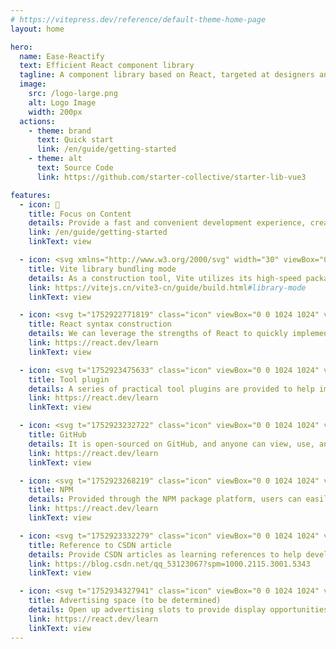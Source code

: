 ```yaml
---
# https://vitepress.dev/reference/default-theme-home-page
layout: home

hero:
  name: Ease-Reactify
  text: Efficient React component library
  tagline: A component library based on React, targeted at designers and developers
  image:
    src: /logo-large.png
    alt: Logo Image
    width: 200px
  actions:
    - theme: brand
      text: Quick start
      link: /en/guide/getting-started
    - theme: alt
      text: Source Code
      link: https://github.com/starter-collective/starter-lib-vue3

features:
  - icon: 📝
    title: Focus on Content
    details: Provide a fast and convenient development experience, creating responsive websites that meet design standards and are visually appealing.
    link: /en/guide/getting-started
    linkText: view

  - icon: <svg xmlns="http://www.w3.org/2000/svg" width="30" viewBox="0 0 256 256.32"><defs><linearGradient id="a" x1="-.828%" x2="57.636%" y1="7.652%" y2="78.411%"><stop offset="0%" stop-color="#41D1FF"/><stop offset="100%" stop-color="#BD34FE"/></linearGradient><linearGradient id="b" x1="43.376%" x2="50.316%" y1="2.242%" y2="89.03%"><stop offset="0%" stop-color="#FFEA83"/><stop offset="8.333%" stop-color="#FFDD35"/><stop offset="100%" stop-color="#FFA800"/></linearGradient></defs><path fill="url(#a)" d="M255.153 37.938 134.897 252.976c-2.483 4.44-8.862 4.466-11.382.048L.875 37.958c-2.746-4.814 1.371-10.646 6.827-9.67l120.385 21.517a6.537 6.537 0 0 0 2.322-.004l117.867-21.483c5.438-.991 9.574 4.796 6.877 9.62Z"/><path fill="url(#b)" d="M185.432.063 96.44 17.501a3.268 3.268 0 0 0-2.634 3.014l-5.474 92.456a3.268 3.268 0 0 0 3.997 3.378l24.777-5.718c2.318-.535 4.413 1.507 3.936 3.838l-7.361 36.047c-.495 2.426 1.782 4.5 4.151 3.78l15.304-4.649c2.372-.72 4.652 1.36 4.15 3.788l-11.698 56.621c-.732 3.542 3.979 5.473 5.943 2.437l1.313-2.028 72.516-144.72c1.215-2.423-.88-5.186-3.54-4.672l-25.505 4.922c-2.396.462-4.435-1.77-3.759-4.114l16.646-57.705c.677-2.35-1.37-4.583-3.769-4.113Z"/></svg>
    title: Vite library bundling mode
    details: As a construction tool, Vite utilizes its high-speed packaging and compilation features to significantly enhance development efficiency.
    link: https://vitejs.cn/vite3-cn/guide/build.html#library-mode
    linkText: view

  - icon: <svg t="1752922771819" class="icon" viewBox="0 0 1024 1024" version="1.1" xmlns="http://www.w3.org/2000/svg" p-id="1496" width="32" height="32"><path d="M512 431.36c43.946667 0 79.786667 35.84 79.786667 80.64 0 42.666667-35.84 78.933333-79.786667 78.933333S432.213333 554.666667 432.213333 512c0-44.8 35.84-80.64 79.786667-80.64M314.453333 853.333333c26.88 16.213333 85.76-8.533333 153.6-72.533333-22.186667-25.173333-43.946667-52.48-64.426666-81.066667a968.533333 968.533333 0 0 1-102.4-15.36c-21.76 91.306667-13.653333 154.026667 13.226666 168.96m30.293334-244.906666l-12.373334-21.76c-4.693333 12.373333-9.386667 24.746667-12.373333 36.693333 11.52 2.56 24.32 4.693333 37.546667 6.826667l-12.8-21.76m279.04-32.426667l34.56-64-34.56-64c-12.8-22.613333-26.453333-42.666667-38.826667-62.72C561.92 384 537.6 384 512 384s-49.92 0-72.96 1.28c-12.373333 20.053333-26.026667 40.106667-38.826667 62.72L365.653333 512l34.56 64c12.8 22.613333 26.453333 42.666667 38.826667 62.72 23.04 1.28 47.36 1.28 72.96 1.28s49.92 0 72.96-1.28c12.373333-20.053333 26.026667-40.106667 38.826667-62.72M512 289.28c-8.106667 9.386667-16.64 19.2-25.173333 30.72h50.346666c-8.533333-11.52-17.066667-21.333333-25.173333-30.72m0 445.44c8.106667-9.386667 16.64-19.2 25.173333-30.72h-50.346666c8.533333 11.52 17.066667 21.333333 25.173333 30.72M709.12 170.666667c-26.453333-16.213333-85.333333 8.533333-153.173333 72.533333 22.186667 25.173333 43.946667 52.48 64.426666 81.066667 34.986667 3.413333 69.546667 8.533333 102.4 15.36 21.76-91.306667 13.653333-154.026667-13.653333-168.96m-29.866667 244.906666l12.373334 21.76c4.693333-12.373333 9.386667-24.746667 12.373333-36.693333-11.52-2.56-24.32-4.693333-37.546667-6.826667l12.8 21.76m61.866667-300.8c62.72 35.84 69.546667 130.133333 43.093333 240.213334 108.373333 32 186.453333 84.906667 186.453334 157.013333s-78.08 125.013333-186.453334 157.013333c26.453333 110.08 19.626667 204.373333-43.093333 240.213334-62.293333 35.84-147.2-5.12-229.12-83.2-81.92 78.08-166.826667 119.04-229.546667 83.2-62.293333-35.84-69.12-130.133333-42.666666-240.213334-108.373333-32-186.453333-84.906667-186.453334-157.013333s78.08-125.013333 186.453334-157.013333c-26.453333-110.08-19.626667-204.373333 42.666666-240.213334 62.72-35.84 147.626667 5.12 229.546667 83.2 81.92-78.08 166.826667-119.04 229.12-83.2M728.746667 512c14.506667 32 27.306667 64 37.973333 96.426667 89.6-26.88 139.946667-65.28 139.946667-96.426667s-50.346667-69.546667-139.946667-96.426667c-10.666667 32.426667-23.466667 64.426667-37.973333 96.426667M295.253333 512c-14.506667-32-27.306667-64-37.973333-96.426667-89.6 26.88-139.946667 65.28-139.946667 96.426667s50.346667 69.546667 139.946667 96.426667c10.666667-32.426667 23.466667-64.426667 37.973333-96.426667m384 96.426667l-12.8 21.76c13.226667-2.133333 26.026667-4.266667 37.546667-6.826667-2.986667-11.946667-7.68-24.32-12.373333-36.693333l-12.373334 21.76m-123.306666 172.373333c67.84 64 126.72 88.746667 153.173333 72.533333 27.306667-14.933333 35.413333-77.653333 13.653333-168.96-32.853333 6.826667-67.413333 11.946667-102.4 15.36-20.48 28.586667-42.24 55.893333-64.426666 81.066667M344.746667 415.573333l12.8-21.76c-13.226667 2.133333-26.026667 4.266667-37.546667 6.826667 2.986667 11.946667 7.68 24.32 12.373333 36.693333l12.373334-21.76m123.306666-172.373333C400.213333 179.2 341.333333 154.453333 314.453333 170.666667c-26.88 14.933333-34.986667 77.653333-13.226666 168.96a968.533333 968.533333 0 0 1 102.4-15.36c20.48-28.586667 42.24-55.893333 64.426666-81.066667z" fill="#00BCD4" p-id="1497"></path></svg>
    title: React syntax construction
    details: We can leverage the strengths of React to quickly implement page interaction and state management.
    link: https://react.dev/learn
    linkText: view

  - icon: <svg t="1752923475633" class="icon" viewBox="0 0 1024 1024" version="1.1" xmlns="http://www.w3.org/2000/svg" p-id="10931" width="32" height="32"><path d="M569.81 960H454.19c-39.84 0-72.26-32.42-72.26-72.26v-69.83c-24.67-10.51-47.93-24.05-69.56-40.46l-60.74 35.06c-34.52 19.93-78.76 8.06-98.71-26.41l-57.8-100.16c-19.93-34.51-8.06-78.78 26.45-98.71l60.59-34.97c-1.69-13.51-2.54-26.97-2.54-40.26s0.85-26.74 2.54-40.25l-60.59-34.99c-16.71-9.63-28.68-25.21-33.67-43.86-5-18.64-2.43-38.1 7.21-54.83l57.82-100.13c19.93-34.48 64.19-46.35 98.68-26.46l60.77 35.07c21.64-16.4 44.89-29.93 69.56-40.45v-69.84c0-39.84 32.42-72.26 72.26-72.26h115.61c39.84 0 72.26 32.42 72.26 72.26v69.84c24.67 10.51 47.93 24.05 69.56 40.45l60.74-35.06c34.53-19.9 78.76-8.02 98.71 26.42l57.81 100.16c9.65 16.72 12.22 36.19 7.23 54.83-5 18.66-16.96 34.24-33.7 43.88l-60.56 34.97c1.69 13.51 2.54 26.96 2.54 40.25s-0.85 26.76-2.54 40.26l60.59 34.96c34.51 19.94 46.38 64.21 26.46 98.72l-57.82 100.13c-19.96 34.49-64.26 46.36-98.71 26.43l-60.74-35.06c-21.64 16.41-44.89 29.95-69.56 40.46v69.83c-0.02 39.85-32.43 72.27-72.27 72.27z m-101.16-86.71h86.71V755.94l30.36-9.54c34.03-10.68 65.02-28.71 92.1-53.57l23.44-21.49 101.97 58.86 43.35-75.09-101.75-58.74 6.87-31.03c3.97-17.95 5.98-35.9 5.98-53.33s-2.02-35.37-5.98-53.32l-6.87-31.02 101.74-58.75-43.35-75.11-101.95 58.86-23.44-21.49c-27.07-24.85-58.06-42.86-92.1-53.56l-30.36-9.54V150.71h-86.71v117.36l-30.36 9.54c-34.04 10.7-65.03 28.71-92.1 53.56l-23.44 21.49-101.97-58.86-43.35 75.11 101.74 58.75-6.87 31.02c-3.97 17.95-5.98 35.89-5.98 53.32s2.02 35.38 5.98 53.33l6.87 31.03-101.75 58.74 43.35 75.09 101.97-58.86 23.44 21.49c27.08 24.87 58.07 42.89 92.1 53.57l30.36 9.54v117.36z m390.43-210.97h0.28-0.28z" fill="#1296db" p-id="10932"></path><path d="M512 642.06c-71.72 0-130.06-58.34-130.06-130.06S440.28 381.94 512 381.94 642.06 440.28 642.06 512 583.72 642.06 512 642.06z m0-173.41c-23.91 0-43.35 19.45-43.35 43.35 0 23.91 19.45 43.35 43.35 43.35 23.91 0 43.35-19.45 43.35-43.35 0.01-23.91-19.44-43.35-43.35-43.35z" fill="#1296db" p-id="10933"></path></svg>
    title: Tool plugin
    details: A series of practical tool plugins are provided to help improve development efficiency and simplify workflow.
    link: https://react.dev/learn
    linkText: view

  - icon: <svg t="1752923232722" class="icon" viewBox="0 0 1024 1024" version="1.1" xmlns="http://www.w3.org/2000/svg" p-id="4640" width="32" height="32"><path d="M512 0C229.283787 0 0.142041 234.942803 0.142041 524.867683c0 231.829001 146.647305 428.553077 350.068189 497.952484 25.592898 4.819996 34.976961-11.38884 34.976961-25.294314 0-12.45521-0.469203-45.470049-0.725133-89.276559-142.381822 31.735193-172.453477-70.380469-172.453477-70.380469-23.246882-60.569859-56.816233-76.693384-56.816234-76.693385-46.493765-32.58829 3.540351-31.948468 3.540351-31.948467 51.356415 3.71097 78.356923 54.086324 78.356923 54.086324 45.683323 80.19108 119.817417 57.072162 148.993321 43.593236 4.649376-33.91059 17.915029-57.029508 32.50298-70.167195-113.675122-13.222997-233.151301-58.223843-233.1513-259.341366 0-57.285437 19.919806-104.163095 52.678715-140.846248-5.246544-13.265652-22.820334-66.626844 4.990615-138.884127 0 0 42.996069-14.076094 140.760939 53.787741 40.863327-11.644769 84.627183-17.445825 128.177764-17.6591 43.465272 0.213274 87.271782 6.014331 128.135109 17.6591 97.679561-67.906489 140.59032-53.787741 140.59032-53.787741 27.938914 72.257282 10.407779 125.618474 5.118579 138.884127 32.844219 36.683154 52.593405 83.560812 52.593405 140.846248 0 201.586726-119.646798 245.990404-233.663158 258.957473 18.341577 16.208835 34.721032 48.199958 34.721032 97.210357 0 70.167195-0.639822 126.7275-0.639823 143.960051 0 14.033439 9.213443 30.370239 35.190235 25.209005 203.250265-69.527373 349.769606-266.123484 349.769605-497.867175C1023.857959 234.942803 794.673558 0 512 0" fill="#3E75C3" p-id="4641"></path></svg>
    title: GitHub
    details: It is open-sourced on GitHub, and anyone can view, use, and contribute to the code.
    link: https://react.dev/learn
    linkText: view

  - icon: <svg t="1752923268219" class="icon" viewBox="0 0 1024 1024" version="1.1" xmlns="http://www.w3.org/2000/svg" p-id="5698" width="32" height="32"><path d="M117.149737 906.850263V117.160081h789.690182v789.690182z m148.521374-641.706667v492.533657h248.873374V367.843556h145.025293v389.906101h98.735321V265.143596z" fill="#CB3837" p-id="5699"></path></svg>
    title: NPM
    details: Provided through the NPM package platform, users can easily install and manage library dependencies via npm.
    link: https://react.dev/learn
    linkText: view

  - icon: <svg t="1752923332279" class="icon" viewBox="0 0 1024 1024" version="1.1" xmlns="http://www.w3.org/2000/svg" p-id="6950" width="32" height="32"><path d="M512 0c282.784 0 512 229.216 512 512s-229.216 512-512 512S0 794.784 0 512 229.216 0 512 0z m189.952 752l11.2-108.224c-31.904 9.536-100.928 16.128-147.712 16.128-134.464 0-205.728-47.296-195.328-146.304 11.584-110.688 113.152-145.696 232.64-145.696 54.784 0 122.432 8.8 151.296 18.336L768 272.704C724.544 262.24 678.272 256 599.584 256c-203.2 0-388.704 94.88-406.4 263.488C178.336 660.96 303.584 768 535.616 768c80.672 0 138.464-6.432 166.336-16z" fill="#CE000D" p-id="6951"></path></svg>
    title: Reference to CSDN article
    details: Provide CSDN articles as learning references to help developers quickly get started and improve their skills.
    link: https://blog.csdn.net/qq_53123067?spm=1000.2115.3001.5343
    linkText: view

  - icon: <svg t="1752934327941" class="icon" viewBox="0 0 1024 1024" version="1.1" xmlns="http://www.w3.org/2000/svg" p-id="15710" width="32" height="32"><path d="M832 852.032a40 40 0 0 1 1.728 79.936H192a40 40 0 0 1-1.728-79.936H832zM808 96c65.408 0 118.656 52.352 120 117.504v450.496a120 120 0 0 1-117.504 120H216A120 120 0 0 1 96 666.496V216c0-65.408 52.352-118.656 117.504-120h594.496z m0 80h-592a40 40 0 0 0-39.936 38.272l-0.064 1.728v448c0 21.504 16.96 39.04 38.272 39.936l1.728 0.064h592c21.504 0 39.04-16.96 39.936-38.272l0.064-1.728v-448a40 40 0 0 0-38.272-39.936l-1.728-0.064z m-391.04 122.368l0.64 1.6 104.064 256a32 32 0 0 1-58.624 25.6l-0.64-1.536-16.32-40.064H329.92l-16.256 40.064a32 32 0 0 1-40.192 18.176l-1.536-0.576a32 32 0 0 1-18.176-40.128l0.64-1.536 103.936-256a32 32 0 0 1 58.624-1.6z m201.024-14.336A158.016 158.016 0 0 1 620.8 600H584a32 32 0 0 1-31.936-29.888v-1.6l-4.032-252.032a32 32 0 0 1 30.336-32.448h39.616z m0 64H612.48l3.008 187.968h2.56a94.016 94.016 0 0 0 0-188.032z m-230.016 48.96l-32 78.976h64.128l-32.128-78.976z" fill="#d4237a" p-id="15711"></path></svg>
    title: Advertising space (to be determined)
    details: Open up advertising slots to provide display opportunities for brands and developers.
    link: https://react.dev/learn
    linkText: view
---
```

